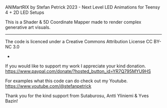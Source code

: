 ANIMartRIX by Stefan Petrick 2023 - Next Level LED Animations for Teensy 4 + 2D LED Setups     
                                                              
This is a Shader & 5D Coordinate Mapper made to render complex generative art visuals.                                                      

-------------------------------------------------------------------------------------------

The code is licenced under a Creative Commons Attribution License CC BY-NC 3.0

*

If you would like to support my work I appreciate your kind donation. https://www.paypal.com/donate/?hosted_button_id=YR7Q795MYU9HS


For examples what this code can do check out my Youtube. https://www.youtube.com/@stefanpetrick


Thank you for the kind support from Sutaburosu, Antti Yliniemi & Yves Bazin!





